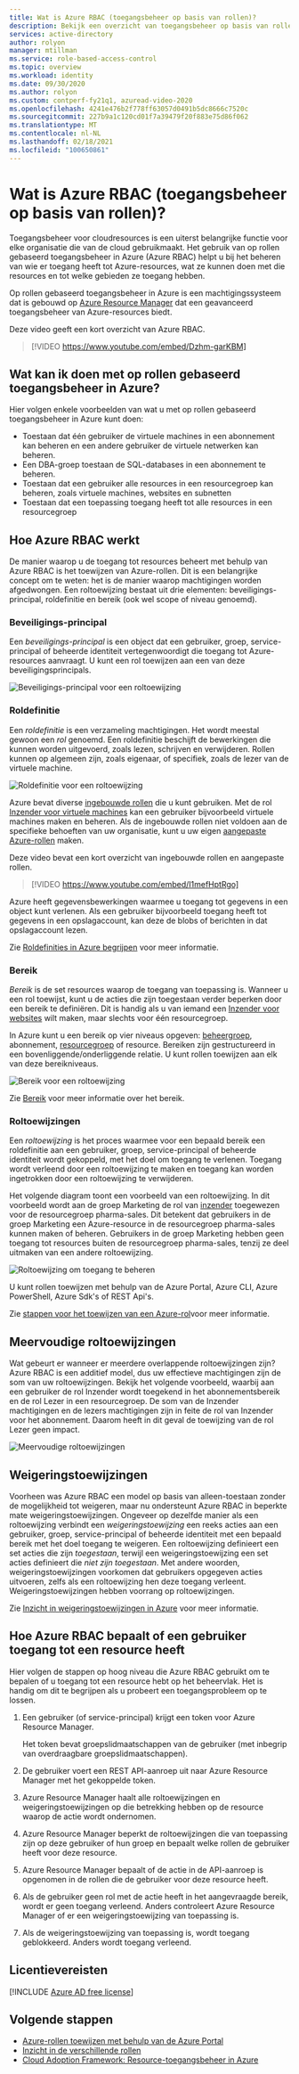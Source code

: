 ```yaml
---
title: Wat is Azure RBAC (toegangsbeheer op basis van rollen)?
description: Bekijk een overzicht van toegangsbeheer op basis van rollen in Azure (Azure RBAC). Gebruik roltoewijzingen om toegang tot Azure-resources te beheren.
services: active-directory
author: rolyon
manager: mtillman
ms.service: role-based-access-control
ms.topic: overview
ms.workload: identity
ms.date: 09/30/2020
ms.author: rolyon
ms.custom: contperf-fy21q1, azuread-video-2020
ms.openlocfilehash: 4241e476b2f778ff63057d0491b5dc8666c7520c
ms.sourcegitcommit: 227b9a1c120cd01f7a39479f20f883e75d86f062
ms.translationtype: MT
ms.contentlocale: nl-NL
ms.lasthandoff: 02/18/2021
ms.locfileid: "100650861"
---
```

# <a name="what-is-azure-role-based-access-control-azure-rbac"></a>Wat is Azure RBAC (toegangsbeheer op basis van rollen)?

Toegangsbeheer voor cloudresources is een uiterst belangrijke functie voor elke organisatie die van de cloud gebruikmaakt. Het gebruik van op rollen gebaseerd toegangsbeheer in Azure (Azure RBAC) helpt u bij het beheren van wie er toegang heeft tot Azure-resources, wat ze kunnen doen met die resources en tot welke gebieden ze toegang hebben.

Op rollen gebaseerd toegangsbeheer in Azure is een machtigingssysteem dat is gebouwd op [Azure Resource Manager](../azure-resource-manager/management/overview.md) dat een geavanceerd toegangsbeheer van Azure-resources biedt.

Deze video geeft een kort overzicht van Azure RBAC.

>[!VIDEO https://www.youtube.com/embed/Dzhm-garKBM]

## <a name="what-can-i-do-with-azure-rbac"></a>Wat kan ik doen met op rollen gebaseerd toegangsbeheer in Azure?

Hier volgen enkele voorbeelden van wat u met op rollen gebaseerd toegangsbeheer in Azure kunt doen:

- Toestaan dat één gebruiker de virtuele machines in een abonnement kan beheren en een andere gebruiker de virtuele netwerken kan beheren.
- Een DBA-groep toestaan de SQL-databases in een abonnement te beheren.
- Toestaan dat een gebruiker alle resources in een resourcegroep kan beheren, zoals virtuele machines, websites en subnetten
- Toestaan dat een toepassing toegang heeft tot alle resources in een resourcegroep

## <a name="how-azure-rbac-works"></a>Hoe Azure RBAC werkt

De manier waarop u de toegang tot resources beheert met behulp van Azure RBAC is het toewijzen van Azure-rollen. Dit is een belangrijke concept om te weten: het is de manier waarop machtigingen worden afgedwongen. Een roltoewijzing bestaat uit drie elementen: beveiligings-principal, roldefinitie en bereik (ook wel scope of niveau genoemd).

### <a name="security-principal"></a>Beveiligings-principal

Een *beveiligings-principal* is een object dat een gebruiker, groep, service-principal of beheerde identiteit vertegenwoordigt die toegang tot Azure-resources aanvraagt. U kunt een rol toewijzen aan een van deze beveiligingsprincipals.

![Beveiligings-principal voor een roltoewijzing](./media/shared/rbac-security-principal.png)

### <a name="role-definition"></a>Roldefinitie

Een *roldefinitie* is een verzameling machtigingen. Het wordt meestal gewoon een *rol* genoemd. Een roldefinitie beschijft de bewerkingen die kunnen worden uitgevoerd, zoals lezen, schrijven en verwijderen. Rollen kunnen op algemeen zijn, zoals eigenaar, of specifiek, zoals de lezer van de virtuele machine.

![Roldefinitie voor een roltoewijzing](./media/shared/rbac-role-definition.png)

Azure bevat diverse [ingebouwde rollen](built-in-roles.md) die u kunt gebruiken. Met de rol [Inzender voor virtuele machines](built-in-roles.md#virtual-machine-contributor) kan een gebruiker bijvoorbeeld virtuele machines maken en beheren. Als de ingebouwde rollen niet voldoen aan de specifieke behoeften van uw organisatie, kunt u uw eigen [aangepaste Azure-rollen](custom-roles.md) maken.

Deze video bevat een kort overzicht van ingebouwde rollen en aangepaste rollen.

>[!VIDEO https://www.youtube.com/embed/I1mefHptRgo]

Azure heeft gegevensbewerkingen waarmee u toegang tot gegevens in een object kunt verlenen. Als een gebruiker bijvoorbeeld toegang heeft tot gegevens in een opslagaccount, kan deze de blobs of berichten in dat opslagaccount lezen.

Zie [Roldefinities in Azure begrijpen](role-definitions.md) voor meer informatie.

### <a name="scope"></a>Bereik

*Bereik* is de set resources waarop de toegang van toepassing is. Wanneer u een rol toewijst, kunt u de acties die zijn toegestaan verder beperken door een bereik te definiëren. Dit is handig als u van iemand een [Inzender voor websites](built-in-roles.md#website-contributor) wilt maken, maar slechts voor één resourcegroep.

In Azure kunt u een bereik op vier niveaus opgeven: [beheergroep](../governance/management-groups/overview.md), abonnement, [resourcegroep](../azure-resource-manager/management/overview.md#resource-groups) of resource. Bereiken zijn gestructureerd in een bovenliggende/onderliggende relatie. U kunt rollen toewijzen aan elk van deze bereikniveaus.

![Bereik voor een roltoewijzing](./media/shared/rbac-scope.png)

Zie [Bereik](scope-overview.md) voor meer informatie over het bereik.

### <a name="role-assignments"></a>Roltoewijzingen

Een *roltoewijzing* is het proces waarmee voor een bepaald bereik een roldefinitie aan een gebruiker, groep, service-principal of beheerde identiteit wordt gekoppeld, met het doel om toegang te verlenen. Toegang wordt verleend door een roltoewijzing te maken en toegang kan worden ingetrokken door een roltoewijzing te verwijderen.

Het volgende diagram toont een voorbeeld van een roltoewijzing. In dit voorbeeld wordt aan de groep Marketing de rol van [inzender](built-in-roles.md#contributor) toegewezen voor de resourcegroep pharma-sales. Dit betekent dat gebruikers in de groep Marketing een Azure-resource in de resourcegroep pharma-sales kunnen maken of beheren. Gebruikers in de groep Marketing hebben geen toegang tot resources buiten de resourcegroep pharma-sales, tenzij ze deel uitmaken van een andere roltoewijzing.

![Roltoewijzing om toegang te beheren](./media/overview/rbac-overview.png)

U kunt rollen toewijzen met behulp van de Azure Portal, Azure CLI, Azure PowerShell, Azure Sdk's of REST Api's.

Zie [stappen voor het toewijzen van een Azure-rol](role-assignments-steps.md)voor meer informatie.

## <a name="multiple-role-assignments"></a>Meervoudige roltoewijzingen

Wat gebeurt er wanneer er meerdere overlappende roltoewijzingen zijn? Azure RBAC is een additief model, dus uw effectieve machtigingen zijn de som van uw roltoewijzingen. Bekijk het volgende voorbeeld, waarbij aan een gebruiker de rol Inzender wordt toegekend in het abonnementsbereik en de rol Lezer in een resourcegroep. De som van de Inzender machtigingen en de lezers machtigingen zijn in feite de rol van Inzender voor het abonnement. Daarom heeft in dit geval de toewijzing van de rol Lezer geen impact.

![Meervoudige roltoewijzingen](./media/overview/rbac-multiple-roles.png)

## <a name="deny-assignments"></a>Weigeringstoewijzingen

Voorheen was Azure RBAC een model op basis van alleen-toestaan zonder de mogelijkheid tot weigeren, maar nu ondersteunt Azure RBAC in beperkte mate weigeringstoewijzingen. Ongeveer op dezelfde manier als een roltoewijzing verbindt een *weigeringstoewijzing* een reeks acties aan een gebruiker, groep, service-principal of beheerde identiteit met een bepaald bereik met het doel toegang te weigeren. Een roltoewijzing definieert een set acties die zijn *toegestaan*, terwijl een weigeringstoewijzing een set acties definieert die *niet zijn toegestaan*. Met andere woorden, weigeringstoewijzingen voorkomen dat gebruikers opgegeven acties uitvoeren, zelfs als een roltoewijzing hen deze toegang verleent. Weigeringstoewijzingen hebben voorrang op roltoewijzingen.

Zie [Inzicht in weigeringstoewijzingen in Azure](deny-assignments.md) voor meer informatie.

## <a name="how-azure-rbac-determines-if-a-user-has-access-to-a-resource"></a>Hoe Azure RBAC bepaalt of een gebruiker toegang tot een resource heeft

Hier volgen de stappen op hoog niveau die Azure RBAC gebruikt om te bepalen of u toegang tot een resource hebt op het beheervlak. Het is handig om dit te begrijpen als u probeert een toegangsprobleem op te lossen.

1. Een gebruiker (of service-principal) krijgt een token voor Azure Resource Manager.

    Het token bevat groepslidmaatschappen van de gebruiker (met inbegrip van overdraagbare groepslidmaatschappen).

1. De gebruiker voert een REST API-aanroep uit naar Azure Resource Manager met het gekoppelde token.

1. Azure Resource Manager haalt alle roltoewijzingen en weigeringstoewijzingen op die betrekking hebben op de resource waarop de actie wordt ondernomen.

1. Azure Resource Manager beperkt de roltoewijzingen die van toepassing zijn op deze gebruiker of hun groep en bepaalt welke rollen de gebruiker heeft voor deze resource.

1. Azure Resource Manager bepaalt of de actie in de API-aanroep is opgenomen in de rollen die de gebruiker voor deze resource heeft.

1. Als de gebruiker geen rol met de actie heeft in het aangevraagde bereik, wordt er geen toegang verleend. Anders controleert Azure Resource Manager of er een weigeringstoewijzing van toepassing is.

1. Als de weigeringstoewijzing van toepassing is, wordt toegang geblokkeerd. Anders wordt toegang verleend.

## <a name="license-requirements"></a>Licentievereisten

[!INCLUDE [Azure AD free license](../../includes/active-directory-free-license.md)]

## <a name="next-steps"></a>Volgende stappen

- [Azure-rollen toewijzen met behulp van de Azure Portal](role-assignments-portal.md)
- [Inzicht in de verschillende rollen](rbac-and-directory-admin-roles.md)
- [Cloud Adoption Framework: Resource-toegangsbeheer in Azure](/azure/cloud-adoption-framework/govern/resource-consistency/resource-access-management)
